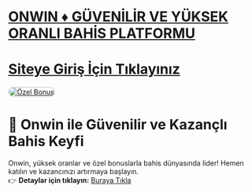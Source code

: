 #  <a href="https://t.me/+7FPuamFhL5E1YTBk">ONWIN ♦️ GÜVENİLİR VE YÜKSEK ORANLI BAHİS PLATFORMU</a>
#  <a href="https://t.me/+7FPuamFhL5E1YTBk">Siteye Giriş İçin Tıklayınız</a>

<meta charset="UTF-8">
    <meta name="viewport" content="width=device-width, initial-scale=1.0">
</head>
<body>

<a href="https://t.me/+7FPuamFhL5E1YTBk" title="Özel Bonus">
<img src="https://i.hizliresim.com/1d7hvuc.png" alt="Özel Bonus" style="max-width: 100%; border: 2px solid #ddd; border-radius: 10px;">
</a>

# 🌟 Onwin ile Güvenilir ve Kazançlı Bahis Keyfi  

Onwin, yüksek oranlar ve özel bonuslarla bahis dünyasında lider! Hemen katılın ve kazancınızı artırmaya başlayın.  
👉 **Detaylar için tıklayın:** [Buraya Tıkla](https://t.me/+7FPuamFhL5E1YTBk)  

<meta name="description" content="Onwin ile güvenilir bahis deneyimini yaşayın. Yüksek oranlar ve özel bonuslar için hemen tıklayın!">
